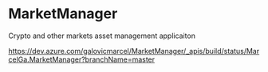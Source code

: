 # MarketManager
Crypto and other markets asset management applicaiton

https://dev.azure.com/galovicmarcel/MarketManager/_apis/build/status/MarcelGa.MarketManager?branchName=master

